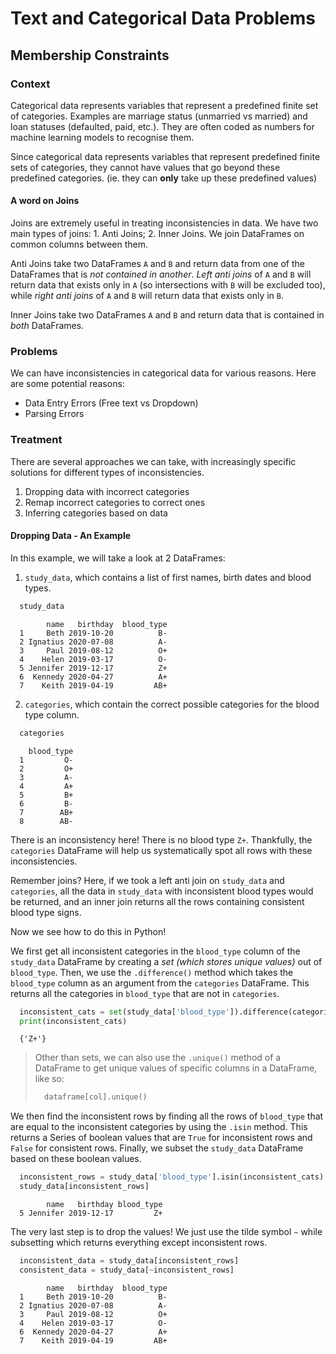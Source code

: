 # Text and Categorical Data Problems

## Membership Constraints

### Context

Categorical data represents variables that represent a predefined finite set of categories.
Examples are marriage status (unmarried vs married) and loan statuses (defaulted, paid, etc.).
They are often coded as numbers for machine learning models to recognise them.

Since categorical data represents variables that represent predefined finite sets of
categories, they cannot have values that go beyond these predefined categories. (ie. they
can **only** take up these predefined values)

#### A word on Joins

Joins are extremely useful in treating inconsistencies in data. We have two main types of
joins: 1. Anti Joins; 2. Inner Joins. We join DataFrames on common columns between them.

Anti Joins take two DataFrames `A` and `B` and return data from one of the DataFrames that
is *not contained in another*. *Left anti joins* of `A` and `B` will return data that exists
only in `A` (so intersections with `B` will be excluded too), while *right anti joins* of
`A` and `B` will return data that exists only in `B`.

Inner Joins take two DataFrames `A` and `B` and return data that is contained in *both*
DataFrames.

### Problems

We can have inconsistencies in categorical data for various reasons. Here are some potential
reasons:

- Data Entry Errors (Free text vs Dropdown)
- Parsing Errors

### Treatment

There are several approaches we can take, with increasingly specific solutions for different
types of inconsistencies.

1. Dropping data with incorrect categories
2. Remap incorrect categories to correct ones
3. Inferring categories based on data

#### Dropping Data - An Example

In this example, we will take a look at 2 DataFrames:

1. `study_data`, which contains a list of first names, birth dates and blood types.

```python
  study_data
```

```console
        name   birthday  blood_type
  1     Beth 2019-10-20          B-
  2 Ignatius 2020-07-08          A-
  3     Paul 2019-08-12          O+
  4    Helen 2019-03-17          O-
  5 Jennifer 2019-12-17          Z+
  6  Kennedy 2020-04-27          A+
  7    Keith 2019-04-19         AB+
```

2. `categories`, which contain the correct possible categories for the blood type column.

```python
  categories
```

```console
    blood_type
  1         O-
  2         O+
  3         A-
  4         A+
  5         B+
  6         B-
  7        AB+
  8        AB-
```

There is an inconsistency here! There is no blood type `Z+`. Thankfully, the `categories`
DataFrame will help us systematically spot all rows with these inconsistencies.

Remember joins? Here, if we took a left anti join on `study_data` and `categories`, all the
data in `study_data` with inconsistent blood types would be returned, and an inner join
returns all the rows containing consistent blood type signs.

Now we see how to do this in Python!

We first get all inconsistent categories in the `blood_type` column of the `study_data`
DataFrame by creating a *set (which stores unique values)* out of `blood_type`. Then, 
we use the `.difference()` method which takes the `blood_type` column as an argument from
the `categories` DataFrame. This returns all the categories in `blood_type` that are not in
`categories`.

```python
  inconsistent_cats = set(study_data['blood_type']).difference(categories['blood_type'])
  print(inconsistent_cats)
```

```console
  {'Z+'}
```

> Other than sets, we can also use the `.unique()` method of a DataFrame to get unique
> values of specific columns in a DataFrame, like so:
>
> ```python
>   dataframe[col].unique()
> ```

We then find the inconsistent rows by finding all the rows of `blood_type` that are equal
to the inconsistent categories by using the `.isin` method. This returns a Series of
boolean values that are `True` for inconsistent rows and `False` for consistent rows.
Finally, we subset the `study_data` DataFrame based on these boolean values.

```python
  inconsistent_rows = study_data['blood_type'].isin(inconsistent_cats)
  study_data[inconsistent_rows]
```

```console
        name   birthday blood_type
  5 Jennifer 2019-12-17         Z+
```

The very last step is to drop the values! We just use the tilde symbol `~` while subsetting
which returns everything except inconsistent rows.

```python
  inconsistent_data = study_data[inconsistent_rows]
  consistent_data = study_data[~inconsistent_rows]
```

```console
        name   birthday  blood_type
  1     Beth 2019-10-20          B-
  2 Ignatius 2020-07-08          A-
  3     Paul 2019-08-12          O+
  4    Helen 2019-03-17          O-
  6  Kennedy 2020-04-27          A+
  7    Keith 2019-04-19         AB+
```

